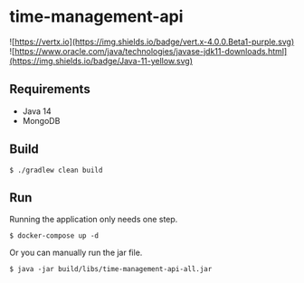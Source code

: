 # time-management-api

![https://vertx.io](https://img.shields.io/badge/vert.x-4.0.0.Beta1-purple.svg)
![https://www.oracle.com/java/technologies/javase-jdk11-downloads.html](https://img.shields.io/badge/Java-11-yellow.svg)

## Requirements

- Java 14
- MongoDB

## Build

```
$ ./gradlew clean build
```

## Run

Running the application only needs one step.

```
$ docker-compose up -d
```

Or you can manually run the jar file.

```
$ java -jar build/libs/time-management-api-all.jar
```
